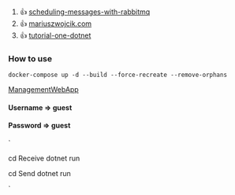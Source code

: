 1. :+1: [scheduling-messages-with-rabbitmq](https://www.rabbitmq.com/blog/2015/04/16/scheduling-messages-with-rabbitmq)
2. :+1: [mariuszwojcik.com](https://www.mariuszwojcik.com/rabbitmq-gets-support-for-delayed-messages-delivery/)
3. :+1: [tutorial-one-dotnet](https://www.rabbitmq.com/tutorials/tutorial-one-dotnet.html)


### How to use

`
 docker-compose up -d --build --force-recreate --remove-orphans
`

[ManagementWebApp](http://localhost:15672)

#### Username => guest
#### Password => guest

`

cd Receive
dotnet run

cd Send
dotnet run

`